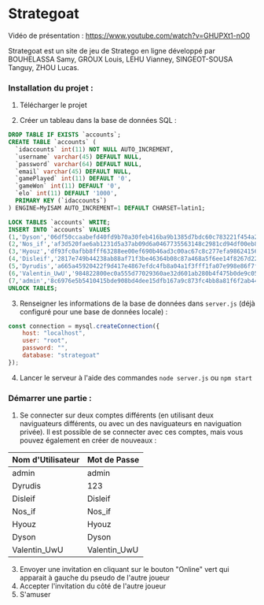 # Strategoat

Vidéo de présentation : https://www.youtube.com/watch?v=GHUPXt1-nO0

Strategoat est un site de jeu de Stratego en ligne développé par BOUHELASSA Samy, GROUX Louis, LEHU Vianney, SINGEOT-SOUSA Tanguy, ZHOU Lucas.

### Installation du projet :

1. Télécharger le projet


2. Créer un tableau dans la base de données SQL :
```SQL
DROP TABLE IF EXISTS `accounts`;
CREATE TABLE `accounts` (
  `idaccounts` int(11) NOT NULL AUTO_INCREMENT,
  `username` varchar(45) DEFAULT NULL,
  `password` varchar(64) DEFAULT NULL,
  `email` varchar(45) DEFAULT NULL,
  `gamePlayed` int(11) DEFAULT '0',
  `gameWon` int(11) DEFAULT '0',
  `elo` int(11) DEFAULT '1000',
  PRIMARY KEY (`idaccounts`)
) ENGINE=MyISAM AUTO_INCREMENT=1 DEFAULT CHARSET=latin1;

LOCK TABLES `accounts` WRITE;
INSERT INTO `accounts` VALUES
(1,'Dyson','06df50ccaabefd40fd9b70a30feb416ba9b1385d7bdc60c783221f454a21c164','Dyson@strategoat.com',13,6,983),
(2,'Nos_if','af3d520fae6ab1231d5a37ab09d6a0467735563148c2981cd94df00eb889a3aa','Nos_if@strategoat.com',11,5,976),
(3,'Hyouz','df93fc0afbb8fff63288ee00ef690b46ad3c00ac67c8c277efa98624156d04f0','Hyouz@strategoat.com',8,5,1034),
(4,'Disleif','2817e749b44238ab88af71f3be46364b08c87a468a5f6ee14f8267d22f37b985','Disleif@strategoat.com',24,13,1134),
(5,'Dyrudis','a665a45920422f9d417e4867efdc4fb8a04a1f3fff1fa07e998e86f7f7a27ae3','Dyrudis@strategoat.com',48,35,1432),
(6,'Valentin_UwU','984822800ec0a555d77029360ae32d601ab280b4f475b0de9c05bc94cf3203ef','Valentin_UwU@strategoat.com',57,57,1890),
(7,'admin','8c6976e5b5410415bde908bd4dee15dfb167a9c873fc4bb8a81f6f2ab448a918','admin@admin.admin',0,0,9999);
UNLOCK TABLES;
```
3. Renseigner les informations de la base de données dans `server.js` (déjà configuré pour une base de données locale) :
```js
const connection = mysql.createConnection({
    host: "localhost",
    user: "root",
    password: "",
    database: "strategoat"
});
```
4. Lancer le serveur à l'aide des commandes `node server.js` ou `npm start`

### Démarrer une partie :

1. Se connecter sur deux comptes différents (en utilisant deux naviguateurs différents, ou avec un des naviguateurs en naviguation privée). Il est possible de se connecter avec ces comptes, mais vous pouvez également en créer de nouveaux :

Nom d'Utilisateur | Mot de Passe
----------------- | ------------
admin | admin
Dyrudis | 123
Disleif | Disleif
Nos_if | Nos_if
Hyouz | Hyouz
Dyson | Dyson
Valentin_UwU | Valentin_UwU

3. Envoyer une invitation en cliquant sur le bouton "Online" vert qui apparait à gauche du pseudo de l'autre joueur
4. Accepter l'invitation du côté de l'autre joueur
5. S'amuser
